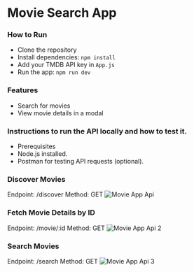 # Movie Search App

### How to Run
- Clone the repository
- Install dependencies: `npm install`
- Add your TMDB API key in `App.js`
- Run the app: `npm run dev`

### Features
- Search for movies
- View movie details in a modal

### Instructions to run the API locally and how to test it.
- Prerequisites
- Node.js installed.
- Postman for testing API requests (optional).

### Discover Movies
Endpoint: /discover
Method: GET
![Movie App Api](https://github.com/user-attachments/assets/8c27e66c-0c35-46ce-8cfe-32d163094ab1)

### Fetch Movie Details by ID
Endpoint: /movie/:id
Method: GET
![Movie App Api 2](https://github.com/user-attachments/assets/04ec2063-2245-4384-893c-f677a2e96f73)

### Search Movies
Endpoint: /search
Method: GET
![Movie App Api 3](https://github.com/user-attachments/assets/db188ac6-8e10-463f-b2d7-eb2234cb789d)


